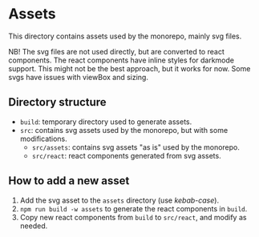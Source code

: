 # Assets

This directory contains assets used by the monorepo, mainly svg files.

NB! The svg files are not used directly, but are converted to react components. The react components have inline styles for darkmode support. This might not be the best approach, but it works for now. Some svgs have issues with viewBox and sizing.

## Directory structure

* `build`: temporary directory used to generate assets.
* `src`: contains svg assets used by the monorepo, but with some modifications.
  * `src/assets`: contains svg assets "as is" used by the monorepo.
  * `src/react`: react components generated from svg assets.

## How to add a new asset

1. Add the svg asset to the `assets` directory (use *kebab-case*).
2. `npm run build -w assets` to generate the react components in `build`.
3. Copy new react components from `build` to `src/react`, and modify as needed.